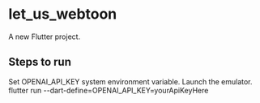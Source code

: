 # let_us_webtoon

A new Flutter project.

## Steps to run
Set OPENAI_API_KEY system environment variable.
Launch the emulator.
flutter run --dart-define=OPENAI_API_KEY=yourApiKeyHere

